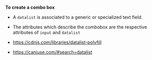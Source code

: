**To create a combo box**

- A `datalist` is associated to a generic or specialized text field.

- The attributes which describe the combobox are the respective attributes of `input` and `datalist`

- https://cdnjs.com/libraries/datalist-polyfill
- https://caniuse.com/#search=datalist
